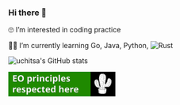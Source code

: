 ### Hi there 👋

🙄 I’m interested in coding practice

🧑‍🎓 I’m currently learning Go, Java, Python, ![Rust](https://img.shields.io/badge/Rust-000000?style=for-the-badge&logo=rust&logoColor=white)

![uchitsa's GitHub stats](https://github-readme-stats.vercel.app/api?username=uchitsa&show_icons=true&theme=transparent)

![EO](https://raw.githubusercontent.com/yegor256/elegantobjects.github.io/master/badge.svg)

<!--
**uchitsa/uchitsa** is a ✨ _special_ ✨ repository because its `README.md` (this file) appears on your GitHub profile.

Here are some ideas to get you started:

- 🔭 I’m currently working on ...
- 🌱 I’m currently learning ...
- 👯 I’m looking to collaborate on ...
- 🤔 I’m looking for help with ...
- 💬 Ask me about ...
- 📫 How to reach me: ...
- 😄 Pronouns: ...
- ⚡ Fun fact: ...
-->
